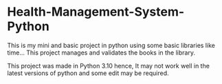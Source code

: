 # Health-Management-System-Python
This is my mini and basic project in python using some basic libraries like time... This project manages and validates the books in the library.

This project was made in Python 3.10 hence, It may not work well in the latest versions of python and some edit may be required.
